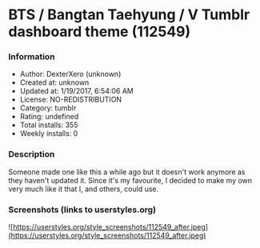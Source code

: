 # BTS / Bangtan Taehyung / V Tumblr dashboard theme (112549)

### Information
- Author: DexterXero (unknown)
- Created at: unknown
- Updated at: 1/19/2017, 6:54:06 AM
- License: NO-REDISTRIBUTION
- Category: tumblr
- Rating: undefined
- Total installs: 355
- Weekly installs: 0


### Description
Someone made one like this a while ago but it doesn't work anymore as they haven't updated it. Since it's my favourite, I decided to make my own very much like it that I, and others, could use.


### Screenshots (links to userstyles.org)
![https://userstyles.org/style_screenshots/112549_after.jpeg](https://userstyles.org/style_screenshots/112549_after.jpeg)


